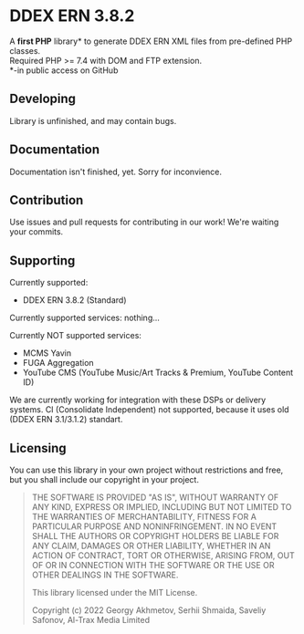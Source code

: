 # DDEX ERN 3.8.2
A **first PHP** library* to generate DDEX ERN XML files from pre-defined PHP classes.  
Required PHP >= 7.4 with DOM and FTP extension.  
*-in public access on GitHub
## Developing
Library is unfinished, and may contain bugs.
## Documentation
Documentation isn't finished, yet. Sorry for inconvience.
## Contribution 
Use issues and pull requests for contributing in our work! We're waiting your commits.
## Supporting
Currently supported:  
 - DDEX ERN 3.8.2 (Standard)  

Currently supported services: nothing... 

Currently NOT supported services:  
 - MCMS Yavin
 - FUGA Aggregation
 - YouTube CMS (YouTube Music/Art Tracks & Premium, YouTube Content ID)  

We are currently working for integration with these DSPs or delivery systems. CI (Consolidate Independent) not supported, because it uses old (DDEX ERN 3.1/3.1.2) standart.
## Licensing
You can use this library in your own project without restrictions and free, but you shall include our copyright in your project.  
>THE SOFTWARE IS PROVIDED "AS IS", WITHOUT WARRANTY OF ANY KIND, EXPRESS OR
>IMPLIED, INCLUDING BUT NOT LIMITED TO THE WARRANTIES OF MERCHANTABILITY,
>FITNESS FOR A PARTICULAR PURPOSE AND NONINFRINGEMENT. IN NO EVENT SHALL THE
>AUTHORS OR COPYRIGHT HOLDERS BE LIABLE FOR ANY CLAIM, DAMAGES OR OTHER
>LIABILITY, WHETHER IN AN ACTION OF CONTRACT, TORT OR OTHERWISE, ARISING FROM,
>OUT OF OR IN CONNECTION WITH THE SOFTWARE OR THE USE OR OTHER DEALINGS IN THE
>SOFTWARE.
>
>This library licensed under the MIT License.
>
>Copyright (c) 2022 Georgy Akhmetov, Serhii Shmaida, Saveliy Safonov, Al-Trax Media Limited